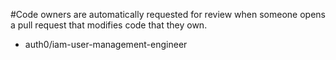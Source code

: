 
#Code owners are automatically requested for review when someone opens a pull request that modifies code that they own.
*    auth0/iam-user-management-engineer
